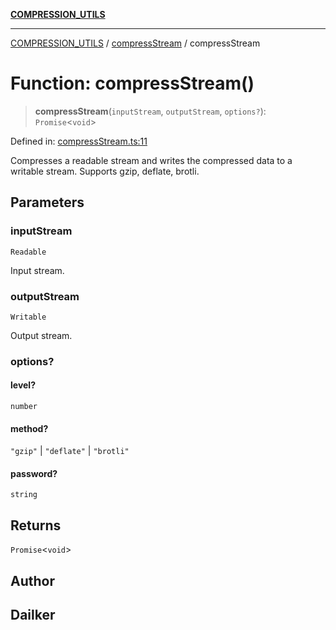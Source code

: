 [**COMPRESSION_UTILS**](../../README.md)

***

[COMPRESSION_UTILS](../../README.md) / [compressStream](../README.md) / compressStream

# Function: compressStream()

> **compressStream**(`inputStream`, `outputStream`, `options?`): `Promise`\<`void`\>

Defined in: [compressStream.ts:11](https://github.com/dailker/everyutil/blob/7c30ec40bbb398255a9be572db0a537e8bcb9c11/src/compression/compressStream.ts#L11)

Compresses a readable stream and writes the compressed data to a writable stream.
Supports gzip, deflate, brotli.

## Parameters

### inputStream

`Readable`

Input stream.

### outputStream

`Writable`

Output stream.

### options?

#### level?

`number`

#### method?

`"gzip"` \| `"deflate"` \| `"brotli"`

#### password?

`string`

## Returns

`Promise`\<`void`\>

## Author

## Dailker
